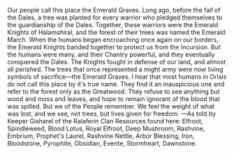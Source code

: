 Our people call this place the Emerald Graves. Long ago, before the fall of the Dales, a tree was planted for every warrior who pledged themselves to the guardianship of the Dales. Together, these warriors were the Emerald Knights of Halamshiral, and the forest of their trees was named the Emerald March.
When the humans began encroaching once again on our borders, the Emerald Knights banded together to protect us from the incursion. But the humans were many, and their Chantry powerful, and they eventually conquered the Dales. The Knights fought in defense of our land, and almost all perished. The trees that once represented a might army were now living symbols of sacrifice—the Emerald Graves.
I hear that most humans in Orlais do not call this place by it's true name. They find it an inauspicious one and refer to the forest only as the Greatwood. They refuse to see anything but wood and moss and leaves, and hope to remain ignorant of the blood that was spilled. But we of the People remember. We feel the weight of what was lost, and we see, not trees, but lives given for freedom.
—As told by Keeper Gisharel of the Ralaferin Clan
Resources found here: Elfroot, Spindleweed, Blood Lotus, Royal Elfroot, Deep Mushroom, Rashvine, Embrium, Prophet's Laurel, Rashvine Nettle, Arbor Blessing, Iron, Bloodstone, Pyrophite, Obsidian, Everite, Stormheart, Dawnstone.